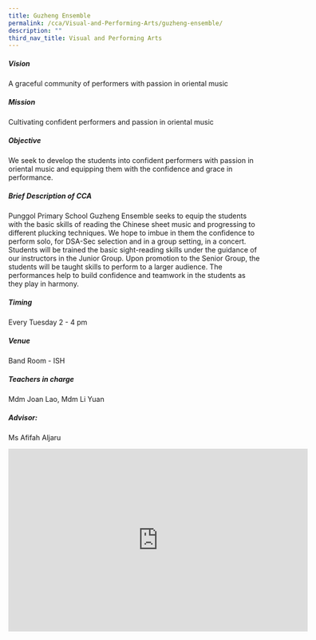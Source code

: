 ```yaml
---
title: Guzheng Ensemble
permalink: /cca/Visual-and-Performing-Arts/guzheng-ensemble/
description: ""
third_nav_title: Visual and Performing Arts
---
```

##### Vision
A graceful community of performers with passion in oriental music  

##### Mission
Cultivating confident performers and passion in oriental music  

##### Objective
We seek to develop the students into confident performers with passion in oriental music and equipping them with the confidence and grace in performance.

##### Brief Description of CCA
Punggol Primary School Guzheng Ensemble seeks to equip the students with the basic skills of reading the Chinese sheet music and progressing to different plucking techniques. We hope to imbue in them the confidence to perform solo, for DSA-Sec selection and in a group setting, in a concert. Students will be trained the basic sight-reading skills under the guidance of our instructors in the Junior Group. Upon promotion to the Senior Group, the students will be taught skills to perform to a larger audience. The performances help to build confidence and teamwork in the students as they play in harmony.   

##### Timing
Every Tuesday 2 - 4 pm

##### Venue
Band Room - ISH

##### Teachers in charge
Mdm Joan Lao, Mdm Li Yuan

##### Advisor:
Ms Afifah Aljaru


<center><iframe allowfullscreen="true" height="366" width="600" frameborder="0" src="https://docs.google.com/presentation/d/e/2PACX-1vRfQwbRXmpgAY0dJktMRNL-OvsDqMbq4imhbSLNt5lli8SvlQhUC648eLxJkp4dfRSVwthLSE1lXEoE/embed?start=false&amp;loop=false&amp;delayms=3000"></iframe></center>